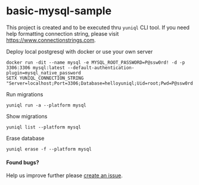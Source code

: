 # basic-mysql-sample

This project is created and to be executed thru `yuniql` CLI tool. If you need help formatting connection string, please visit https://www.connectionstrings.com.

Deploy local postgresql with docker or use your own server

```console
docker run -dit --name mysql -e MYSQL_ROOT_PASSWORD=P@ssw0rd! -d -p 3306:3306 mysql:latest --default-authentication-plugin=mysql_native_password
SETX YUNIQL_CONNECTION_STRING "Server=localhost;Port=3306;Database=helloyuniql;Uid=root;Pwd=P@ssw0rd!;"
```

Run migrations

```console
yuniql run -a --platform mysql
```

Show migrations

```console
yuniql list --platform mysql
```

Erase database

```console
yuniql erase -f --platform mysql
```

#### Found bugs?

Help us improve further please [create an issue](https://github.com/rdagumampan/yuniql/issues/new).
